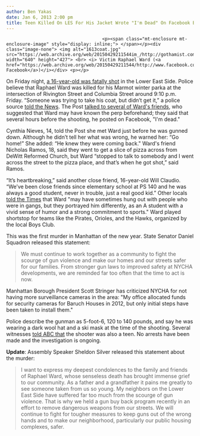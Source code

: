 ```yaml
---
author: Ben Yakas
date: Jan 6, 2013 2:00 pm
title: Teen Killed On LES For His Jacket Wrote "I'm Dead" On Facebook Before Murder
---
```


	
										<p><span class="mt-enclosure mt-enclosure-image" style="display: inline;"> </span></p><div class="image-none"> <img alt="1613coat.jpg" src="https://web.archive.org/web/20150429211544im_/http://gothamist.com/attachments/byakas/1613coat.jpg" width="640" height="427"> <br> <i> Victim Raphael Ward (<a href="https://web.archive.org/web/20150429211544/http://www.facebook.com/bloccboy.tokyo">via Facebook</a>)</i></div> <p></p>

<p>On Friday night, <a href="https://web.archive.org/web/20150429211544/http://gothamist.com/2013/01/05/teen_fatally_shot_on_les_may_have_b.php">a 16-year-old was fatally shot</a> in the Lower East Side. Police believe that Raphael Ward was killed for his Marmot winter parka at the intersection of Rivington Street and Columbia Street around 9:10 p.m. Friday. &#x201C;Someone was trying to take his coat, but didn&#x2019;t get it,&#x201D; a police source <a href="https://web.archive.org/web/20150429211544/http://www.nydailynews.com/new-york/teen-killed-coat-eastside-article-1.1233796?localLinksEnabled=false">told the News</a>. The Post <a href="https://web.archive.org/web/20150429211544/http://www.nypost.com/p/news/local/manhattan/les_teen_is_slain_for_this_coat_i0N3CE4KDgXQob1EdR07OJ">talked to several of Ward&apos;s friends</a>, who suggested that Ward may have known the perp beforehand; they said that several hours before the shooting, he posted on Facebook, &quot;I&apos;m dead.&quot;</p>

<p>Cynthia Nieves, 14, told the Post she met Ward just before he was gunned down. Although he didn&#x2019;t tell her what was wrong, he warned her: &#x201C;Go home!&#x201D; She added: &#x201C;He knew they were coming back.&quot; Ward&apos;s friend Nicholas Ramos, 18, said they went to get a slice of pizza across from DeWitt Reformed Church, but Ward &#x201C;stopped to talk to somebody and I went across the street to the pizza place, and that&#x2019;s when he got shot,&#x201D; said Ramos. </p>

<p>&#x201C;It&#x2019;s heartbreaking,&#x201D; said another close friend, 16-year-old Will Claudio. &#x201C;We&#x2019;ve been close friends since elementary school at PS 140 and he was always a good student, never in trouble, just a real good kid.&#x201D; Other locals <a href="https://web.archive.org/web/20150429211544/http://cityroom.blogs.nytimes.com/2013/01/05/on-lower-east-side-corner-mourning-young-athlete-killed-by-a-gunman/?partner=rss&amp;emc=rss">told the Times</a> that Ward &quot;may have sometimes hung out with people who were in gangs, but they portrayed him differently, as an A student with a vivid sense of humor and a strong commitment to sports.&quot; Ward played shortstop for teams like the Pirates, Orioles, and the Hawks, organized by the local Boys Club.</p>

<p>This was the first murder in Manhattan of the new year. State Senator Daniel Squadron released this statement:</p>

<blockquote>We must continue to work together as a community to fight the scourge of gun violence and make our homes and our streets safer for our families. From stronger gun laws to improved safety at NYCHA developments, we are reminded far too often that the time to act is now.</blockquote>

<p>Manhattan Borough President Scott Stringer has criticized NYCHA for not having more surveillance cameras in the area: &quot;My office allocated funds for security cameras for Baruch Houses in 2012, but only initial steps have been taken to install them.&quot; </p>

<p>Police describe the gunman as 5-foot-6, 120 to 140 pounds, and say he was wearing a dark wool hat and a ski mask at the time of the shooting. Several witnesses <a href="https://web.archive.org/web/20150429211544/http://abclocal.go.com/wabc/story?section=news/local/new_york&amp;id=8943243">told ABC that</a> the shooter was also a teen. No arrests have been made and the investigation is ongoing. </p>

<p><strong>Update</strong>: Assembly Speaker Sheldon Silver released this statement about the murder:</p>

<blockquote>I want to express my deepest condolences to the family and friends of Raphael Ward, whose senseless death has brought immense grief to our community. As a father and a grandfather it pains me greatly to see someone taken from us so young. My neighbors on the Lower East Side have suffered far too much from the scourge of gun violence. That is why we held a gun buy back program recently in an effort to remove dangerous weapons from our streets. We will continue to fight for tougher measures to keep guns out of the wrong hands and to make our neighborhood, particularly our public housing complexes, safer.</blockquote>					
										
									
				